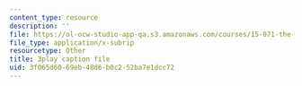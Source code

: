 ```yaml
---
content_type: resource
description: ''
file: https://ol-ocw-studio-app-qa.s3.amazonaws.com/courses/15-071-the-analytics-edge-spring-2017/3f065d6069eb48d6b0c252ba7e1dcc72_CaLv-IWX5vo.srt
file_type: application/x-subrip
resourcetype: Other
title: 3play caption file
uid: 3f065d60-69eb-48d6-b0c2-52ba7e1dcc72
---
```

